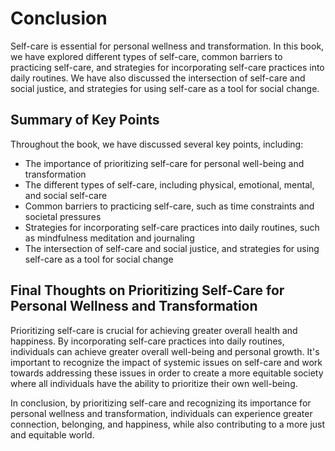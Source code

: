 # Conclusion

Self-care is essential for personal wellness and transformation. In this book, we have explored different types of self-care, common barriers to practicing self-care, and strategies for incorporating self-care practices into daily routines. We have also discussed the intersection of self-care and social justice, and strategies for using self-care as a tool for social change.

Summary of Key Points
---------------------

Throughout the book, we have discussed several key points, including:

* The importance of prioritizing self-care for personal well-being and transformation
* The different types of self-care, including physical, emotional, mental, and social self-care
* Common barriers to practicing self-care, such as time constraints and societal pressures
* Strategies for incorporating self-care practices into daily routines, such as mindfulness meditation and journaling
* The intersection of self-care and social justice, and strategies for using self-care as a tool for social change

Final Thoughts on Prioritizing Self-Care for Personal Wellness and Transformation
---------------------------------------------------------------------------------

Prioritizing self-care is crucial for achieving greater overall health and happiness. By incorporating self-care practices into daily routines, individuals can achieve greater overall well-being and personal growth. It's important to recognize the impact of systemic issues on self-care and work towards addressing these issues in order to create a more equitable society where all individuals have the ability to prioritize their own well-being.

In conclusion, by prioritizing self-care and recognizing its importance for personal wellness and transformation, individuals can experience greater connection, belonging, and happiness, while also contributing to a more just and equitable world.